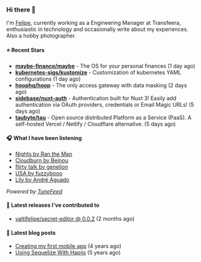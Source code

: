 ### Hi there 👋

I'm [Felipe](https://felipevm.com), currently working as a Engineering Manager at Transfeera, enthusiastic in technology and occasionally write about my experiences. Also a hobby photographer.

#### ⭐ Recent Stars
- **[maybe-finance/maybe](https://github.com/maybe-finance/maybe)** - The OS for your personal finances (1 day ago)
- **[kubernetes-sigs/kustomize](https://github.com/kubernetes-sigs/kustomize)** - Customization of kubernetes YAML configurations (1 day ago)
- **[hoophq/hoop](https://github.com/hoophq/hoop)** - The only access gateway with data masking (2 days ago)
- **[sidebase/nuxt-auth](https://github.com/sidebase/nuxt-auth)** - Authentication built for Nuxt 3! Easily add authentication via OAuth providers, credentials or Email Magic URLs! (5 days ago)
- **[taubyte/tau](https://github.com/taubyte/tau)** - Open source distributed Platform as a Service (PaaS). A self-hosted Vercel / Netlify / Cloudflare alternative. (5 days ago)

#### 🎧 What I have been listening
- [Nights by Ran the Man](https://open.spotify.com/track/0vsedeIvoKKTV5cVU7E6n8)
- [Cloudburn by Bejnou](https://open.spotify.com/track/1V5Au2ZdUnvXEoVSaNjqyQ)
- [flirty talk by genelion](https://open.spotify.com/track/212O37gB5Oh2RIKOhXXn8m)
- [USA by fuzzybooo](https://open.spotify.com/track/39RSclnwEZOEeRRs5MAVj9)
- [Lily by André Aguado](https://open.spotify.com/track/0o6SrTgNBv0yicRMZFW1jz)

_Powered by [TuneFeed](https://tunefeed.app?ref=valtlfelipe-gh-profile)_ 

#### 🚀 Latest releases I've contributed to


- [valtlfelipe/secret-editor @ 0.0.2](https://github.com/valtlfelipe/secret-editor/releases/tag/0.0.2) (2 months ago)

#### 📄 Latest blog posts
- [Creating my first mobile app](https://felipevm.com/posts/creating-my-first-mobile-app/) (4 years ago)
- [Using Sequelize With Hapijs](https://felipevm.com/posts/using-sequelize-with-hapijs/) (5 years ago)

